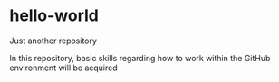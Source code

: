 # hello-world
Just another repository

In this repository, basic skills regarding how to work within the GitHub environment will be acquired
